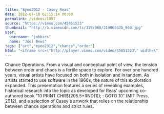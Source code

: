 ```yaml
---
title: "Eyeo2012 - Casey Reas"
date: 2012-07-18 02:15:14 00:00
permalink: /videos/1097
source: "https://vimeo.com/45851523"
thumbnail: "http://b.vimeocdn.com/ts/319/060/319060435_960.jpg"
user:
  username: "jobbies"
  name: "Joel Bews"
tags: ["art","eyeo2012","chance","order"]
html: "<iframe src=\"http://player.vimeo.com/video/45851523\" width=\"1280\" height=\"720\" frameborder=\"0\" webkitAllowFullScreen mozallowfullscreen allowFullScreen></iframe>"
---
```


Chance Operations.
From a visual and conceptual point of view, the tension between order and chaos is a fertile space to explore. For over one hundred years, visual artists have focused on both in isolation and in tandem. As artists started to use software in the 1960s, the nature of this exploration expanded. This presentation features a series of revealing examples, historical research into the topic as developed for Reas' upcoming co-authored book “10 PRINT CHR$(205.5+RND(1)); : GOTO 10″ (MIT Press, 2012), and a selection of Casey's artwork that relies on the relationship between chance operations and strict rules.